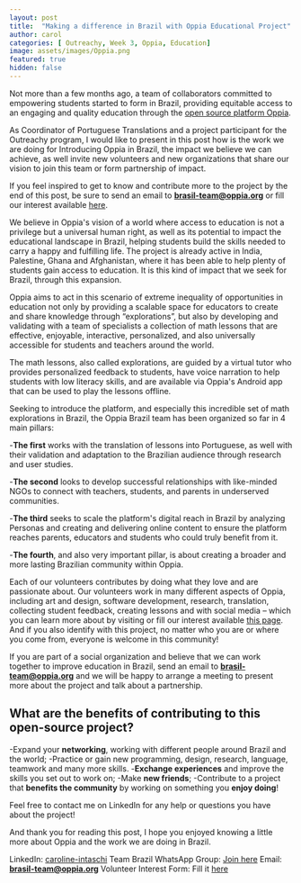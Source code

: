 ```yaml
---
layout: post
title:  "Making a difference in Brazil with Oppia Educational Project"
author: carol
categories: [ Outreachy, Week 3, Oppia, Education]
image: assets/images/Oppia.png
featured: true
hidden: false
---
```


Not more than a few months ago, a team of collaborators committed to empowering students started to form in Brazil, providing equitable access to an engaging and quality education through the <a target="_blank" href="https://www.oppia.org/">open source platform Oppia</a>.

As Coordinator of Portuguese Translations and a project participant for the Outreachy program, I would like to present in this post how is the work we are doing for Introducing Oppia in Brazil, the impact we believe we can achieve, as well invite new volunteers and new organizations that share our vision to join this team or form partnership of impact.

If you feel inspired to get to know and contribute more to the project by the end of this post, be sure to send an email to <a target="_blank" href="mailto:brasil-team@oppia.org">**brasil-team@oppia.org**</a> or fill our interest available <a target="_blank" href="https://www.oppiafoundation.org/volunteer">here</a>.

We believe in Oppia's vision of a world where access to education is not a privilege but a universal human right, as well as its potential to impact the educational landscape in Brazil, helping students build the skills needed to carry a happy and fulfilling life. The project is already active in India, Palestine, Ghana and Afghanistan, where it has been able to help plenty of students gain access to education. It is this kind of impact that we seek for Brazil, through this expansion.

Oppia aims to act in this scenario of extreme inequality of opportunities in education not only by providing a scalable space for educators to create and share knowledge through “explorations”, but also by developing and validating with a team of specialists a collection of math lessons that are effective, enjoyable, interactive, personalized, and also universally accessible for students and teachers around the world.

The math lessons, also called explorations, are guided by a virtual tutor who provides personalized feedback to students, have voice narration to help students with low literacy skills, and are available via Oppia's Android app that can be used to play the lessons offline.

Seeking to introduce the platform, and especially this incredible set of math explorations in Brazil, the Oppia Brazil team has been organized so far in 4 main pillars:

-**The first** works with the translation of lessons into Portuguese, as well with their validation and adaptation to the Brazilian audience through research and user studies.

-**The second** looks to develop successful relationships with like-minded NGOs to connect with teachers, students, and parents in underserved communities.

-**The third** seeks to scale the platform's digital reach in Brazil by analyzing Personas and creating and delivering online content to ensure the platform reaches parents, educators and students who could truly benefit from it.

-**The fourth**, and also very important pillar, is about creating a broader and more lasting Brazilian community within Oppia.

Each of our volunteers contributes by doing what they love and are passionate about. Our volunteers work in many different aspects of Oppia, including art and design, software development, research, translation, collecting student feedback, creating lessons and with social media – which you can learn more about by visiting </a> or fill our interest available <a target="_blank" href="https://www.oppiafoundation.org/volunteer">this page</a>. And if you also identify with this project, no matter who you are or where you come from, everyone is welcome in this community!

If you are part of a social organization and believe that we can work together to improve education in Brazil, send an email to <a target="_blank" href="mailto:brasil-team@oppia.org">**brasil-team@oppia.org**</a> and we will be happy to arrange a meeting to present more about the project and talk about a partnership.

## What are the benefits of contributing to this open-source project?

-Expand your **networking**, working with different people around Brazil and the world;
-Practice or gain new programming, design, research, language, teamwork and many more skills.
-**Exchange experiences** and improve the skills you set out to work on;
-Make **new friends**;
-Contribute to a project that **benefits the community** by working on something you **enjoy doing**!

Feel free to contact me on LinkedIn for any help or questions you have about the project!

And thank you for reading this post, I hope you enjoyed knowing a little more about Oppia and the work we are doing in Brazil.

LinkedIn: <a target="_blank" href="https://www.linkedin.com/in/caroline-intaschi/">caroline-intaschi</a>
Team Brazil WhatsApp Group:  <a target="_blank" href="https://chat.whatsapp.com/BJp6UFFB8d6FHFuxNWmSmo">Join here</a>
Email: <a target="_blank" href="mailto:brasil-team@oppia.org">**brasil-team@oppia.org**</a>
Volunteer Interest Form: Fill it <a target="_blank" href="https://www.oppiafoundation.org/volunteer">here</a>
